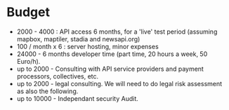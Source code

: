 # Budget
 
 * 2000 - 4000 :  API access 6 months, for a 'live' test period (assuming mapbox, maptiler, stadia and newsapi.org)
 * 100 / month x 6  : server hosting, minor expenses
 * 24000 - 6 months developer time (part time, 20 hours a week, 50 Euro/h).
 * up to 2000 - Consulting with API service providers and payment processors, collectives, etc.
 * up to 2000 - legal consulting. We will need to do legal risk assessment as also the following.
 * up to 10000 - Independant security Audit.

